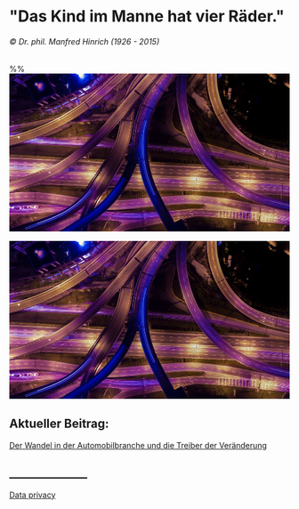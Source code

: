 # "Das Kind im Manne hat vier Räder."
###### © Dr. phil. Manfred Hinrich (1926 - 2015)


%%![Mythos Porsche 911](01.jpg)

<img src="blog/01.jpg"
    alt="mythos porsche 911"
    style="float: middle; margin-right: 10px;" />

## Aktueller Beitrag:

[Der Wandel in der Automobilbranche und die Treiber der Veränderung](blog/paper01.md)


## ______________

[Data privacy](blog/dataprivacy.md)
